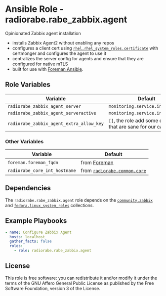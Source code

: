 # Ansible Role - radiorabe.rabe_zabbix.agent

Opinionated Zabbix agent installation

* installs Zabbix Agent2 without enabling any repos
* configures a client cert using [`rhel.rhel_system_roles.certificate`](https://github.com/linux-system-roles/certificate) with certmonger and configures the agent to use it
* centralizes the server config for agents and ensure that they are configured for native mTLS
* built for use with [Foreman Ansible](https://theforeman.org/plugins/foreman_ansible/2.x/index.html).

## Role Variables

| Variable | Default |
| -------- | ------- |
| `radiorabe_zabbix_agent_server` | `monitoring.service.int.rabe.ch` |
| `radiorabe_zabbix_agent_serveractive` | `monitoring.service.int.rabe.ch` |
| `radiorabe_zabbix_agent_extra_allow_key` | `[]`, the role add some defaults that are sane for our case |

### Other Variables

| Variable | Default |
| -------- | ------- |
| `foreman.foreman_fqdn` | from [Foreman](https://theforeman.org/) |
| `radiorabe_core_int_hostname` | from [`radiorabe.common.core`](https://github.com/radiorabe/ansible-collection-common/tree/main/roles/core) |

## Dependencies

The `radiorabe.rabe_zabbix.agent` role depends on the [`community.zabbix`](https://galaxy.ansible.com/community/zabbix/) and [`fedora.linux_system_roles`](https://galaxy.ansible.com/fedora/linux_system_roles) collections.

## Example Playbooks

```yaml
- name: Configure Zabbix Agent
  hosts: localhost
  gather_facts: false
  roles:
    - role: radiorabe.rabe_zabbix.agent
```

## License

This role is free software: you can redistribute it and/or modify it under the terms of the GNU Affero General Public License as published by the Free Software Foundation, version 3 of the License.
